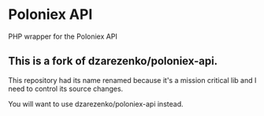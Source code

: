 # Poloniex API
PHP wrapper for the Poloniex API

## This is a fork of dzarezenko/poloniex-api. 

This repository had its name renamed because it's a mission critical lib and I need to control its source changes.

You will want to use dzarezenko/poloniex-api instead.
